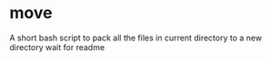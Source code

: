 # move
A short bash script to pack all the files in current directory to a new directory
 wait for readme
